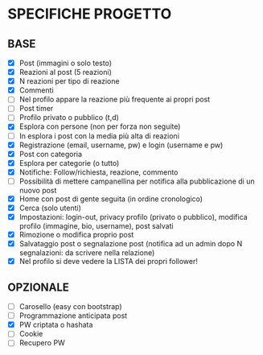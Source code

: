 # SPECIFICHE PROGETTO

## BASE

- [x] Post (immagini o solo testo)
- [x] Reazioni al post (5 reazioni)
- [x] N reazioni per tipo di reazione
- [x] Commenti
- [ ] Nel profilo appare la reazione più frequente ai propri post
- [ ] Post timer
- [ ] Profilo privato o pubblico (t,d)
- [x] Esplora con persone (non per forza non seguite)
- [ ] In esplora i post con la media più alta di reazioni
- [x] Registrazione (email, username, pw) e login (username e pw)
- [x] Post con categoria
- [x] Esplora per categorie (o tutto)
- [x] Notifiche: Follow/richiesta, reazione, commento
- [ ] Possibilità di mettere campanellina per notifica alla pubblicazione di un nuovo post
- [x] Home con post di gente seguita (in ordine cronologico)
- [x] Cerca (solo utenti)
- [x] Impostazioni: login-out, privacy profilo (privato o pubblico), modifica profilo (immagine, bio, username), post salvati
- [x] Rimozione o modifica proprio post
- [x] Salvataggio post o segnalazione post (notifica ad un admin dopo N segnalazioni: da scrivere nella relazione)
- [x] Nel profilo si deve vedere la LISTA dei propri follower!

## OPZIONALE

- [ ] Carosello (easy con bootstrap)
- [ ] Programmazione anticipata post
- [x] PW criptata o hashata
- [ ] Cookie
- [ ] Recupero PW
